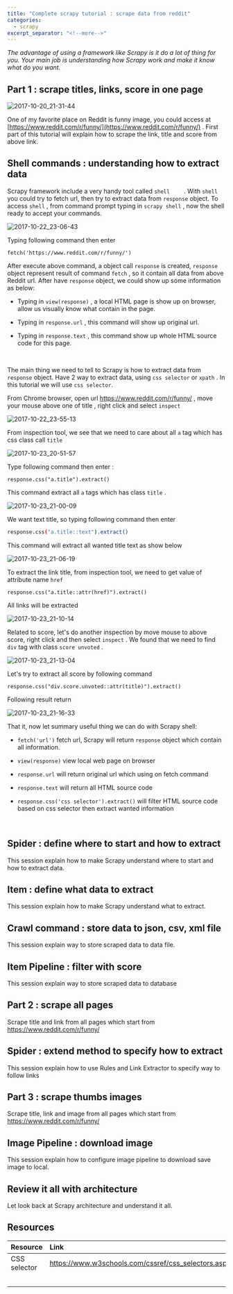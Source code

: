 ```yaml
---
title: "Complete scrapy tutorial : scrape data from reddit"
categories:
  - scrapy
excerpt_separator: "<!--more-->"
---
```



*The advantage of using a framework like Scrapy is it do a lot of thing for you. Your main job is understanding how Scrapy work and make it know what do you want.*

<!--more-->



## Part 1 : scrape titles, links, score in one page

![2017-10-20_21-31-44](/assets\images\2017-10-20_21-31-44.jpg)

One of my favorite place on Reddit is funny image, you could access at  [https://www.reddit.com/r/funny/](https://www.reddit.com/r/funny/) . First part of this tutorial will explain how to scrape the link, title and score from above link.

## Shell commands : understanding how to extract data 

Scrapy framework include a very handy tool called `shell    `  . With `shell` you could try to fetch url, then try to extract data from `response` object. To access `shell` , from command prompt typing in `scrapy shell` , now the shell ready to accept your commands.

![2017-10-22_23-06-43](/assets\images\2017-10-22_23-06-43.jpg)



Typing following command then enter

```shell
fetch('https://www.reddit.com/r/funny/')
```

After execute above command, a object call `response` is created, `response` object represent result of command `fetch` , so it contain all data from above Reddit url. After have `response` object, we could show up some information as below:

- Typing in `view(response)` , a local HTML page is show up on browser, allow us visually know what contain in the page.

- Typing in `response.url` , this command will show up original url.

- Typing in `response.text` , this command show up whole HTML source code for this page.

  ​

The main thing we need to tell to Scrapy is how to extract data from `response` object. Have 2 way to extract data, using `css selector` or `xpath` . In this tutorial we will use `css selector`. 

From Chrome browser, open url  https://www.reddit.com/r/funny/ , move your mouse above one of title , right click and select `inspect` 

![2017-10-22_23-55-13](/assets\images\2017-10-22_23-55-13.jpg)

From inspection tool, we see that we need to care about all `a` tag which has css class call `title` 

![2017-10-23_20-51-57](/assets\images\2017-10-23_20-51-57.jpg)



Type following command then enter :

```shell
response.css("a.title").extract()
```

This command extract all `a` tags which has class `title` .

![2017-10-23_21-00-09](C:\site\minimal-mistakes\assets\images\2017-10-23_21-00-09.jpg)

We want text title, so typing following command then enter

```sh     
response.css("a.title::text").extract()
```

This command will extract all wanted title text as show below

![2017-10-23_21-06-19](/assets\images\2017-10-23_21-06-19.jpg)

To extract the link title, from inspection tool, we need to get value of attribute name `href` 

```shell
response.css("a.title::attr(href)").extract()
```

All links will be extracted

![2017-10-23_21-10-14](/assets\images\2017-10-23_21-10-14.jpg)

Related to score, let's do another inspection by move mouse to above score, right click and then select `inspect` . We found that we need to find `div` tag with class `score unvoted` .

![2017-10-23_21-13-04](C:\site\minimal-mistakes\assets\images\2017-10-23_21-13-04.jpg)

Let's try to extract all score by following command

```shell
response.css("div.score.unvoted::attr(title)").extract()
```

Following result return

![2017-10-23_21-16-33](/assets\images\2017-10-23_21-16-33.jpg)



That it, now let summary useful thing we can do with Scrapy shell:

- `fetch('url')` fetch url, Scrapy will return `response` object which contain all information.


- `view(response)` view local web page on browser


- `response.url` will return original url which using on fetch command


- `response.text` will return all HTML source code


- `response.css('css selector').extract()`  will filter HTML source code based on css selector then extract wanted information

  ​

## Spider : define where to start and how to extract

This session explain how to make Scrapy understand where to start and how to extract data.



## Item : define what data to extract

This session explain how to make Scrapy understand what to extract.



## Crawl command : store data to json, csv, xml file

This session explain way to store scraped data to data file.



## Item Pipeline : filter with score

This session explain way to store scraped data to database



## Part 2 : scrape all pages

Scrape title and link from all pages which start from https://www.reddit.com/r/funny/



## Spider : extend method to specify how to extract

This session explain how to use Rules and Link Extractor to specify way to follow links



## Part 3 : scrape thumbs images

Scrape title, link and image from all pages which start from https://www.reddit.com/r/funny/



## Image Pipeline : download image

This session explain how to configure image pipeline to download save image to local.



## Review it all with architecture

Let look back at Scrapy architecture and understand it all.



## Resources 

| Resource     | Link                                     |
| :----------- | :--------------------------------------- |
| CSS selector | https://www.w3schools.com/cssref/css_selectors.asp |
|              |                                          |
|              |                                          |
|              |                                          |
|              |                                          |
|              |                                          |



